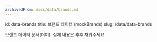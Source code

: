 ```yaml
---
archivedFrom: docs/data/brands.md
---
```


id: data-brands
title: 브랜드 데이터 (mockBrands)
slug: /data/data-brands

브랜드 데이터 문서(더미). 실제 내용은 추후 채워주세요.
